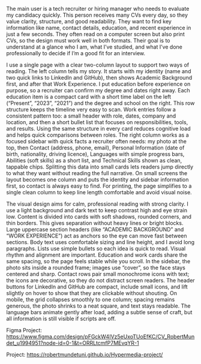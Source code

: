 The main user is a tech recruiter or hiring manager who needs to evaluate my candidacy quickly. This person receives many CVs every day, so they value clarity, structure, and good readability. They want to find key information like name, contact details, education, and recent experience in just a few seconds. They often read on a computer screen but also print CVs, so the design must work well in both formats. Their goal is to understand at a glance who I am, what I’ve studied, and what I’ve done professionally to decide if I’m a good fit for an interview.

I use a single page with a clear two-column layout to support two ways of reading. The left column tells my story. It starts with my identity (name and two quick links to LinkedIn and GitHub), then shows Academic Background first, and after that Work Experience. I put education before experience on purpose, so a recruiter can confirm my degree and dates right away. Each education item is a compact card with a short time label on the left (“Present”, “2023”, “2021”) and the degree and school on the right. This row structure keeps the timeline very easy to scan. Work entries follow a consistent pattern too: a small header with role, dates, company and location, and then a short bullet list that focuses on responsibilities, tools, and results. Using the same structure in every card reduces cognitive load and helps quick comparisons between roles. The right column works as a focused sidebar with quick facts a recruiter often needs: my photo at the top, then Contact (address, phone, email), Personal Information (date of birth, nationality, driving licence), Languages with simple progress bars, Abilities (soft skills) as a short list, and Technical Skills shown as clean, tappable chips. Splitting this data into small cards lets readers jump directly to what they want without reading the full narrative. On small screens the layout becomes one column and puts the identity and sidebar information first, so contact is always easy to find. For printing, the page simplifies to a single clean column to keep line length comfortable and avoid visual noise.

The visual design aims for calm, professional reading with strong clarity. I use a light background and dark text to keep contrast high and eye strain low. Content is divided into cards with soft shadows, rounded corners, and thin borders. This gives separation without heavy lines or bright blocks. Large uppercase section headers (like “ACADEMIC BACKGROUND” and “WORK EXPERIENCE”) act as anchors so the eye can move fast between sections. Body text uses comfortable sizing and line height, and I avoid long paragraphs. Lists use simple bullets so each idea is quick to read. Visual rhythm and alignment are important. Education and work cards share the same spacing, so the page feels stable while you scroll. In the sidebar, the photo sits inside a rounded frame; images use “cover”, so the face stays centered and sharp. Contact rows pair small monochrome icons with text; the icons are decorative, so they do not distract screen readers. The header buttons for LinkedIn and GitHub are compact, include small icons, and lift slightly on hover to show that they are clickable without shouting. On mobile, the grid collapses smoothly to one column; spacing remains generous, the photo shrinks to a neat square, and text stays readable. The language bars animate gently after load, adding a subtle sense of craft, but all information is still visible if scripts are off. 

Figma Project: https://www.figma.com/design/pFGckW4IVz5eUxoTUoEfKC/CV_RobertMundet_u1994951?node-id=0-1&t=ORRLtcmfP7MEvqYR-1

Project: https://robertmundetuni.github.io/Hypermedia-project/

